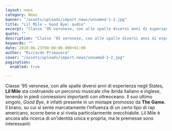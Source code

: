 ```yaml
---
layout: news
category: News
banner: "/assets/uploads/import.news/unnamed-1-2.jpg"
title: "Lil Mile – Good Bye: audio"
excerpt: "Classe ’95 veronese, con alle spalle diversi anni di esperienza negli States, Lil Mile sta costruendo un percorso musicale che ibrida italiano e inglese, tenendo in piedi connessioni importanti con oltreoceano. Il suo ultimo singolo, Good Bye, è infatti presente in un mixtape promosso da The Game. Il brano, su cui si sente marcatamente l’influenza [&hellip"
quote: ""
description: "Classe ’95 veronese, con alle spalle diversi anni di esperienza negli States, Lil Mile sta costruendo un percorso musicale che ibrida italiano e inglese, tenendo in piedi connessioni importanti con oltreoceano. Il suo ultimo singolo, Good Bye, è infatti presente in un mixtape promosso da The Game. Il brano, su cui si sente marcatamente l’influenza [&hellip"
keywords: ""
date: 2020-06-23T00:00:00.000+01:00
author: "Riccardo Primavera"
cover: "/assets/uploads/import.news/unnamed-1-2.jpg"
pagination:
  enabled: true

---
```


Classe ’95 veronese, con alle spalle diversi anni di esperienza negli States, **Lil Mile** sta costruendo un percorso musicale che ibrida italiano e inglese, tenendo in piedi connessioni importanti con oltreoceano. Il suo ultimo singolo, _Good Bye_, è infatti presente in un mixtape promosso da **The Game**. Il brano, su cui si sente marcatamente l’influenza di un certo tipo di rap americano, scorre bene e si rivela particolarmente orecchiabile. Lil Mile è ancora alla ricerca di un’identità unica e propria, ma le premesse sono interessanti.